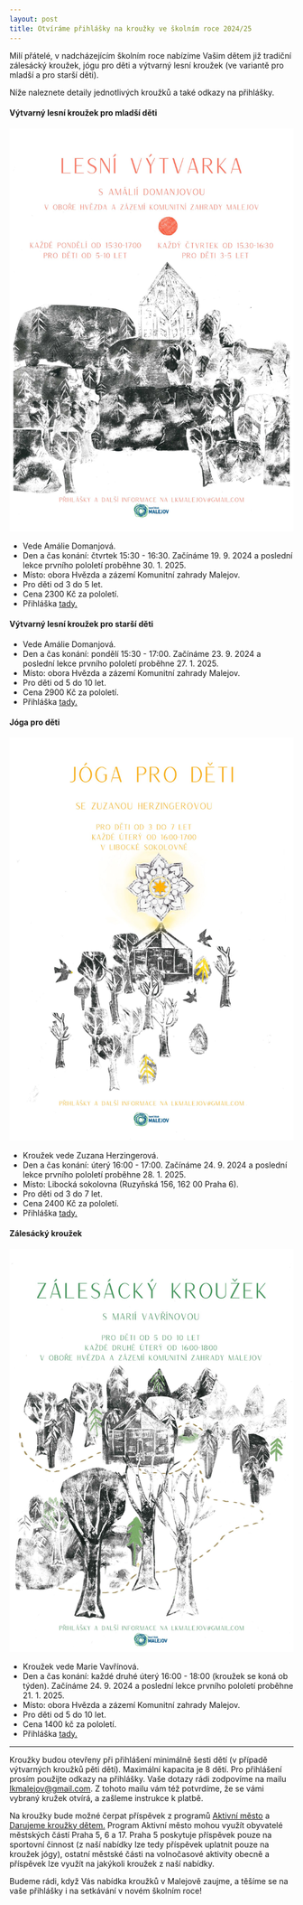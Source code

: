 ```yaml
---
layout: post
title: Otvíráme přihlášky na kroužky ve školním roce 2024/25 
---
```


Milí přátelé, v nadcházejícím školním roce nabízíme Vašim dětem již tradiční zálesácký kroužek, jógu pro děti a výtvarný lesní kroužek (ve variantě pro mladší a pro starší děti).

Níže naleznete detaily jednotlivých kroužků a také odkazy na přihlášky.


#### Výtvarný lesní kroužek pro mladší děti

![](/assets/article_images/vytvarka_202425.jpg)
 
- Vede Amálie Domanjová.
- Den a čas konání: čtvrtek 15:30 - 16:30. Začínáme 19. 9. 2024 a poslední lekce prvního pololetí proběhne 30. 1. 2025.
- Místo: obora Hvězda a zázemí Komunitní zahrady Malejov.
- Pro děti od 3 do 5 let.
- Cena 2300 Kč za pololetí.
- Přihláška [tady.](https://docs.google.com/forms/d/e/1FAIpQLSdCJ4_4r3CDsD2yVKD42PhDvsg7V5axREL0AmCb-p55DKBFAQ/viewform?usp=sf_link)

#### Výtvarný lesní kroužek pro starší děti
 
- Vede Amálie Domanjová.
- Den a čas konání: pondělí 15:30 - 17:00. Začínáme 23. 9. 2024 a poslední lekce prvního pololetí proběhne 27. 1. 2025.
- Místo: obora Hvězda a zázemí Komunitní zahrady Malejov.
- Pro děti od 5 do 10 let.
- Cena 2900 Kč za pololetí.
- Přihláška [tady.](https://docs.google.com/forms/d/e/1FAIpQLSfbR-oVxkO0dmLi2mzi9rmwSyWJxD8rcd62SwBbtppgU6GBuw/viewform?usp=sf_link)



#### Jóga pro děti

![](/assets/article_images/joga_202425.jpg)

- Kroužek vede Zuzana Herzingerová.
- Den a čas konání: úterý 16:00 - 17:00. Začínáme 24. 9. 2024 a poslední lekce prvního pololetí proběhne 28. 1. 2025.
- Místo: Libocká sokolovna (Ruzyňská 156, 162 00 Praha 6).
- Pro děti od 3 do 7 let.
- Cena 2400 Kč za pololetí.
- Přihláška [tady.](https://docs.google.com/forms/d/e/1FAIpQLSfvGSe5fSAjEuK0dJKvz634CAB9nAB5hZWSCX1uaU_0RyZE4g/viewform?usp=sf_link)



#### Zálesácký kroužek

![](/assets/article_images/zalesak_202425.jpg)

- Kroužek vede Marie Vavřínová.
- Den a čas konání: každé druhé úterý 16:00 - 18:00 (kroužek se koná ob týden). Začínáme 24. 9. 2024 a poslední lekce prvního pololetí proběhne 21. 1. 2025.
- Místo: obora Hvězda a zázemí Komunitní zahrady Malejov.
- Pro děti od 5 do 10 let.
- Cena 1400 kč za pololetí.
- Přihláška [tady.](https://docs.google.com/forms/d/e/1FAIpQLScTCjF0iC9T9DPf2qzC5ZZOkWCt3wAvj3h564_Pc6Xu7lvEIw/viewform?usp=sf_link)
  
----------

Kroužky budou otevřeny při přihlášení minimálně šesti dětí (v případě výtvarných kroužků pěti dětí). Maximální kapacita je 8 dětí.
Pro přihlášení prosím použijte odkazy na přihlášky. Vaše dotazy rádi zodpovíme na mailu lkmalejov@gmail.com. Z tohoto mailu vám též potvrdíme, že se vámi vybraný kružek otvírá, a zašleme instrukce k platbě.

Na kroužky bude možné čerpat příspěvek z programů [Aktivní město](https://aktivnimesto.cz/) a [Darujeme kroužky dětem.](https://www.darujemekrouzky.cz/) Program Aktivní město mohou využít obyvatelé městských částí Praha 5, 6 a 17. Praha 5 poskytuje příspěvek pouze na sportovní činnost (z naší nabídky lze tedy příspěvek uplatnit pouze na kroužek jógy), ostatní městské části na volnočasové aktivity obecně a příspěvek lze využít na jakýkoli kroužek z naší nabídky.

Budeme rádi, když Vás nabídka kroužků v Malejově zaujme, a těšíme se na vaše přihlášky i na setkávání v novém školním roce!
